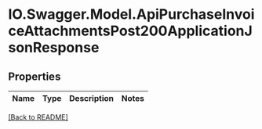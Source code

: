 # IO.Swagger.Model.ApiPurchaseInvoiceAttachmentsPost200ApplicationJsonResponse
## Properties

Name | Type | Description | Notes
------------ | ------------- | ------------- | -------------

 [[Back to README]](../README.md)


